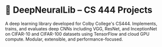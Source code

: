 # 🧠 DeepNeuralLib – CS 444 Projects
A deep learning library developed for Colby College's CS444. Implements, trains, and evaluates deep CNNs including VGG, ResNet, and InceptionNet on CIFAR-10 and CIFAR-100 datasets using TensorFlow and cloud GPU compute. Modular, extensible, and performance-focused.
